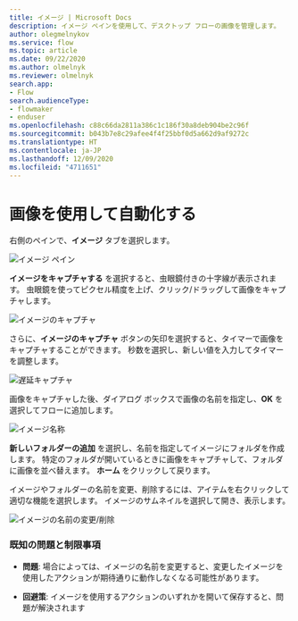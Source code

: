 ```yaml
---
title: イメージ | Microsoft Docs
description: イメージ ペインを使用して、デスクトップ フローの画像を管理します。
author: olegmelnykov
ms.service: flow
ms.topic: article
ms.date: 09/22/2020
ms.author: olmelnyk
ms.reviewer: olmelnyk
search.app:
- Flow
search.audienceType:
- flowmaker
- enduser
ms.openlocfilehash: c88c66da2811a386c1c186f30a8deb904be2c96f
ms.sourcegitcommit: b043b7e8c29afee4f4f25bbf0d5a662d9af9272c
ms.translationtype: HT
ms.contentlocale: ja-JP
ms.lasthandoff: 12/09/2020
ms.locfileid: "4711651"
---
```

# <a name="automate-using-images"></a>画像を使用して自動化する



右側のペインで、**イメージ** タブを選択します。

![イメージ ペイン](\media\images\images-pane.png)

**イメージをキャプチャする** を選択すると、虫眼鏡付きの十字線が表示されます。 虫眼鏡を使ってピクセル精度を上げ、クリック/ドラッグして画像をキャプチャします。

![イメージのキャプチャ](\media\images\capture-image.png)

さらに、**イメージのキャプチャ** ボタンの矢印を選択すると、タイマーで画像をキャプチャすることができます。 秒数を選択し、新しい値を入力してタイマーを調整します。

![遅延キャプチャ](\media\images\delay-capture.png)

画像をキャプチャした後、ダイアログ ボックスで画像の名前を指定し、**OK** を選択してフローに追加します。

![イメージ名称](\media\images\image-name.png)

**新しいフォルダーの追加** を選択し、名前を指定してイメージにフォルダを作成します。 特定のフォルダが開いているときに画像をキャプチャして、フォルダに画像を並べ替えます。 **ホーム** をクリックして戻ります。

イメージやフォルダーの名前を変更、削除するには、アイテムを右クリックして適切な機能を選択します。 イメージのサムネイルを選択して開き、表示します。

![イメージの名前の変更/削除](\media\images\rename-delete-images.png)

### <a name="known-issues-and-limitations"></a>既知の問題と制限事項

- **問題**: 場合によっては、イメージの名前を変更すると、変更したイメージを使用したアクションが期待通りに動作しなくなる可能性があります。


- **回避策**: イメージを使用するアクションのいずれかを開いて保存すると、問題が解決されます


